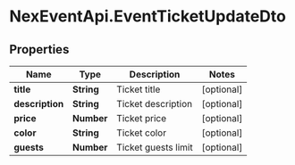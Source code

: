 # NexEventApi.EventTicketUpdateDto

## Properties

Name | Type | Description | Notes
------------ | ------------- | ------------- | -------------
**title** | **String** | Ticket title | [optional] 
**description** | **String** | Ticket description | [optional] 
**price** | **Number** | Ticket price | [optional] 
**color** | **String** | Ticket color | [optional] 
**guests** | **Number** | Ticket guests limit | [optional] 


